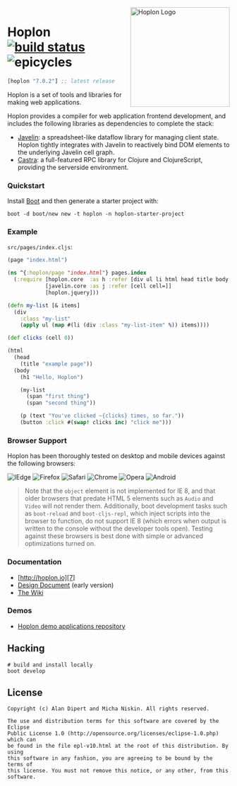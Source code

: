 <a href="http://hoplon.io/">
  <img src="http://hoplon.io/images/logos/hoplon-logo.png" alt="Hoplon Logo" title="Hoplon" align="right" width="225px" />
</a>

# Hoplon [![build status][14]][15] ![epicycles][11] #

[](dependency)
```clojure
[hoplon "7.0.2"] ;; latest release
```
[](/dependency)

Hoplon is a set of tools and libraries for making web applications.

Hoplon provides a compiler for web application frontend development, and includes
the following libraries as dependencies to complete the stack:

* [Javelin][1]: a spreadsheet-like dataflow library for managing client
  state. Hoplon tightly integrates with Javelin to reactively bind DOM
  elements to the underlying Javelin cell graph.
* [Castra][2]: a full-featured RPC library for Clojure and
  ClojureScript, providing the serverside environment.

### Quickstart

Install [Boot](http://boot-clj.com) and then generate a starter project with:

    boot -d boot/new new -t hoplon -n hoplon-starter-project

### Example

`src/pages/index.cljs`:

```clojure
(page "index.html")

(ns ^{:hoplon/page "index.html"} pages.index
  (:require [hoplon.core  :as h :refer [div ul li html head title body h1 span p button text]]
            [javelin.core :as j :refer [cell cell=]]
            [hoplon.jquery]))

(defn my-list [& items]
  (div
    :class "my-list"
    (apply ul (map #(li (div :class "my-list-item" %)) items))))

(def clicks (cell 0))

(html
  (head
    (title "example page"))
  (body
    (h1 "Hello, Hoplon")

    (my-list
      (span "first thing")
      (span "second thing"))

    (p (text "You've clicked ~{clicks} times, so far."))
    (button :click #(swap! clicks inc) "click me")))
```

### Browser Support

Hoplon has been thoroughly tested on desktop and mobile devices against the
following browsers:

![IEdge](https://img.shields.io/badge/IEdge-8%2B-blue.svg) ![Firefox](https://img.shields.io/badge/Firefox-14%2B-orange.svg) ![Safari](https://img.shields.io/badge/Safari-5%2B-blue.svg)
![Chrome](https://img.shields.io/badge/Chrome-26%2B-yellow.svg) ![Opera](https://img.shields.io/badge/Opera-11%2B-red.svg)
![Android](https://img.shields.io/badge/Android-4%2B-green.svg)

>Note that the `object` element is not implemented for IE 8, and that older
browsers that predate HTML 5 elements such as `Audio` and `Video` will not render
them.  Additionally, boot development tasks such as `boot-reload` and
`boot-cljs-repl`, which inject scripts into the browser to function, do not
support IE 8 (which errors when output is written to the console without the
developer tools open).  Testing against these browsers is best done with simple
or advanced optimizations turned on.

### Documentation

* [http://hoplon.io][7]
* [Design Document][6] (early version)
* [The Wiki](https://github.com/hoplon/hoplon/wiki)

### Demos

* [Hoplon demo applications repository][5]

## Hacking

```
# build and install locally
boot develop
```

## License

```
Copyright (c) Alan Dipert and Micha Niskin. All rights reserved.

The use and distribution terms for this software are covered by the Eclipse
Public License 1.0 (http://opensource.org/licenses/eclipse-1.0.php) which can
be found in the file epl-v10.html at the root of this distribution. By using
this software in any fashion, you are agreeing to be bound by the terms of
this license. You must not remove this notice, or any other, from this software.
```

[1]: https://github.com/hoplon/javelin
[2]: https://github.com/hoplon/castra
[3]: https://github.com/hoplon/cljson
[4]: https://clojars.org/hoplon/hoplon
[5]: https://github.com/hoplon/hoplon-demos
[6]: Design.md
[7]: http://hoplon.io/
[8]: https://clojars.org/hoplon/hoplon/latest-version.svg?bustcache=2
[9]: http://hoplon.github.io/hoplon/
[10]: http://en.wikipedia.org/wiki/Deferent_and_epicycle
[11]: http://img.shields.io/badge/epicycles-0-green.svg?cache=1
[12]: https://badge.waffle.io/hoplon/hoplon.png?label=ready&title=Ready
[13]: https://waffle.io/hoplon/hoplon
[14]: https://travis-ci.org/hoplon/hoplon.svg?branch=master
[15]: https://travis-ci.org/hoplon/hoplon

